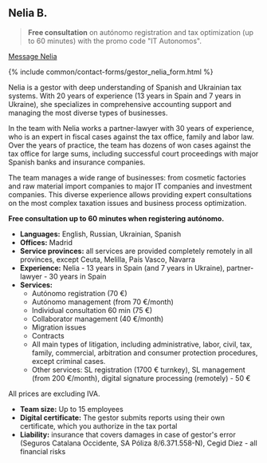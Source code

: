 ## Nelia B.

> **Free consultation** on autónomo registration and tax optimization (up to 60 minutes) with the promo code "IT Autonomos".

<a href="#" class="btn-contact-gestor" onclick="contactGestorNelia(); return false;">Message Nelia</a>

{% include common/contact-forms/gestor_nelia_form.html %}

Nelia is a gestor with deep understanding of Spanish and Ukrainian tax systems. With 20 years of experience (13 years in Spain and 7 years in Ukraine), she specializes in comprehensive accounting support and managing the most diverse types of businesses.

In the team with Nelia works a partner-lawyer with 30 years of experience, who is an expert in fiscal cases against the tax office, family and labor law. Over the years of practice, the team has dozens of won cases against the tax office for large sums, including successful court proceedings with major Spanish banks and insurance companies.

The team manages a wide range of businesses: from cosmetic factories and raw material import companies to major IT companies and investment companies. This diverse experience allows providing expert consultations on the most complex taxation issues and business process optimization.

**Free consultation up to 60 minutes when registering autónomo.**

- **Languages:** English, Russian, Ukrainian, Spanish
- **Offices:** Madrid
- **Service provinces:** all services are provided completely remotely in all provinces, except Ceuta, Melilla,
  País Vasco, Navarra
- **Experience:** Nelia - 13 years in Spain (and 7 years in Ukraine), partner-lawyer - 30 years in Spain
- **Services:**
    - Autónomo registration (70 €)
    - Autónomo management (from 70 €/month)
    - Individual consultation 60 min (75 €)
    - Collaborator management (40 €/month)
    - Migration issues
    - Contracts
    - All main types of litigation, including administrative, labor, civil, tax, family, commercial, 
      arbitration and consumer protection procedures, except criminal cases.
    - Other services: SL registration (1700 € turnkey), SL management (from 200 €/month), digital 
      signature processing (remotely) - 50 €

All prices are excluding IVA.

- **Team size:** Up to 15 employees
- **Digital certificate:** The gestor submits reports using their own certificate, which you authorize in the tax portal
- **Liability:** insurance that covers damages in case of gestor's error (Seguros Catalana Occidente, SA Póliza 8/6.371.558-N), Cegid Diez - all financial risks 
